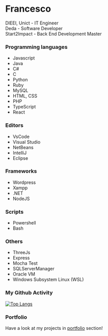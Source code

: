 # Francesco

DIEEI, Unict - IT Engineer\
Deda - Software Developer\
Start2Impact - Back End Development Master

### Programming languages
* Javascript
* Java
* C#
* C
* Python
* Ruby
* MySQL
* HTML, CSS
* PHP
* TypeScript
* React

### Editors
* VsCode
* Visual Studio
* NetBeans
* IntelliJ
* Eclipse

### Frameworks

* Wordpress
* Xampp
* .NET
* NodeJS

### Scripts
* Powershell
* Bash

### Others
* ThreeJs
* Express
* Mocha Test
* SQLServerManager
* Oracle VM
* Windows Subsystem Linux (WSL)


### My Github Activity
<!--[![Anurag's github stats](https://github-readme-stats.vercel.app/api?username=FrancescoCt)](https://github.com/FrancescoCt)\-->
[![Top Langs](https://github-readme-stats.vercel.app/api/top-langs/?username=FrancescoCt)](https://github.com/FrancescoCt)

### Portfolio
Have a look at my projects in [portfolio](https://francescoct.github.io/) section!
<!--## Some of my works

| Project  | Description |Image
| --- | --- | ---|
| [YouTube Parser](https://github.com/FrancescoCt/Youtube)📽 |A brief collection of programs that manipulate audio-video content coming from Youtube with Python libraries.|<img src="https://media4.giphy.com/media/13Nc3xlO1kGg3S/giphy.gif?cid=ecf05e47sip3hhimomekvcpo9ncqcq6pi23zwjg53ytdiboh&amp;rid=giphy.gif&amp;ct=g" style="width: 256px; height: 281.25px; left: 0px; top: 0px; opacity: 0;">|
| [Road To Kamchatka](https://github.com/FrancescoCt/RoadToKamchatka)🕹 | 2D-Game with elementary movement and collision mechanics.|<img style="border-radius:50%" src="https://github.com/FrancescoCt/FrancescoCt/blob/main/carro.gif" width="256"/> |
| [Web Designs Collection](https://github.com/FrancescoCt/Web_Designs)⚜ | Collection of styles for web pages elements like menus, login, homepage etc...|<img class="giphy-gif-img giphy-img-loaded" src="https://media2.giphy.com/media/xTiTnBHZGDu75XXUd2/200.gif?cid=ecf05e47bay428cqg9r3j5ekpixnivag99c0b6csdefabmqu&amp;rid=200.gif&amp;ct=g" width="248" height="186" style="background: rgb(255, 102, 102);"> |
|[Python Chatbot](https://github.com/FrancescoCt/Chat_bot_Python)|Simple modular Python chatbot, currently in progress|<img class="giphy-gif-img giphy-img-loaded" src="https://media2.giphy.com/media/xTiTnBHZGDu75XXUd2/200.gif?cid=ecf05e47bay428cqg9r3j5ekpixnivag99c0b6csdefabmqu&amp;rid=200.gif&amp;ct=g" width="248" height="186" style="background: rgb(255, 102, 102);"> |
|[Minekraft](https://github.com/FrancescoCt/MineKraft)|Minecraft clone, even though it is an unfinished project, still the main features are working|<img class="giphy-gif-img giphy-img-loaded" src="https://github.com/FrancescoCt/MineKraft/blob/main/brickStone.PNG" width="248" height="186" style="background: rgb(255, 102, 102);"> |
|[Chat app](https://github.com/FrancescoCt/MineKraft)|Working messenger application with a special focus on user interface, similar to modern social media's|<img class="giphy-gif-img giphy-img-loaded" src="https://github.com/FrancescoCt/Chat_App/blob/main/chat-app/bot.PNG" width="248" height="186" style="background: rgb(255, 102, 102);"> |


## Contacts

<p align="center"  >
  <a href="www.google.com" style='margin:50px; padding:10px'><img src="https://github.com/FrancescoCt/FrancescoCt/blob/main/linkedin.png" width="40" /></a>
  
  &emsp;
  <a href="www.google.com" style='margin:50px; padding:10px'><img src="https://github.com/FrancescoCt/FrancescoCt/blob/main/instagram.png" width="40" /></a>
</p>

**FrancescoCt/FrancescoCt** is a ✨ _special_ ✨ repository because its `README.md` (this file) appears on your GitHub profile.

Here are some ideas to get you started:

- 🔭 I’m currently working on ...
- 🌱 I’m currently learning ...
- 👯 I’m looking to collaborate on ...
- 🤔 I’m looking for help with ...
- 💬 Ask me about ...
- 📫 How to reach me: ...
- 😄 Pronouns: ...
- ⚡ Fun fact: ...
-->
